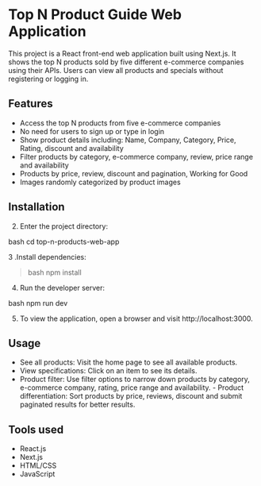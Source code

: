 # Top N Product Guide Web Application

This project is a React front-end web application built using Next.js. It shows the top N products sold by five different e-commerce companies using their APIs. Users can view all products and specials without registering or logging in.

## Features

- Access the top N products from five e-commerce companies
- No need for users to sign up or type in login
- Show product details including: Name, Company, Category, Price, Rating, discount and availability
- Filter products by category, e-commerce company, review, price range and availability
- Products by price, review, discount and pagination, Working for Good
- Images randomly categorized by product images

## Installation





2. Enter the project directory:

bash
cd top-n-products-web-app


3 .Install dependencies:
> bash
npm install


4. Run the developer server:

bash
npm run dev


5. To view the application, open a browser and visit http://localhost:3000.

## Usage

- See all products: Visit the home page to see all available products.
- View specifications: Click on an item to see its details.
- Product filter: Use filter options to narrow down products by category, e-commerce company, rating, price range and availability. - Product differentiation: Sort products by price, reviews, discount and submit paginated results for better results.

## Tools used

- React.js
- Next.js
- HTML/CSS
- JavaScript
